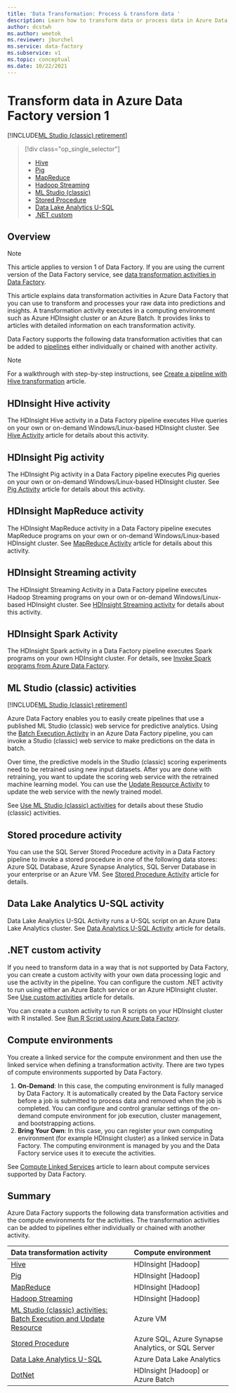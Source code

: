 ```yaml
---
title: 'Data Transformation: Process & transform data '
description: Learn how to transform data or process data in Azure Data Factory using Hadoop, ML Studio (classic), or Azure Data Lake Analytics.
author: dcstwh
ms.author: weetok
ms.reviewer: jburchel
ms.service: data-factory
ms.subservice: v1
ms.topic: conceptual
ms.date: 10/22/2021
---
```


# Transform data in Azure Data Factory version 1

[!INCLUDE[ML Studio (classic) retirement](../../../includes/machine-learning-studio-classic-deprecation.md)] 

> [!div class="op_single_selector"]
> * [Hive](data-factory-hive-activity.md)  
> * [Pig](data-factory-pig-activity.md)  
> * [MapReduce](data-factory-map-reduce.md)  
> * [Hadoop Streaming](data-factory-hadoop-streaming-activity.md)
> * [ML Studio (classic)](data-factory-azure-ml-batch-execution-activity.md) 
> * [Stored Procedure](data-factory-stored-proc-activity.md)
> * [Data Lake Analytics U-SQL](data-factory-usql-activity.md)
> * [.NET custom](data-factory-use-custom-activities.md)

## Overview
> [!NOTE]
> This article applies to version 1 of Data Factory. If you are using the current version of the Data Factory service, see [data transformation activities in Data Factory](../transform-data.md).

This article explains data transformation activities in Azure Data Factory that you can use to transform and processes your raw data into predictions and insights. A transformation activity executes in a computing environment such as Azure HDInsight cluster or an Azure Batch. It provides links to articles with detailed information on each transformation activity.

Data Factory supports the following data transformation activities that can be added to [pipelines](data-factory-create-pipelines.md) either individually or chained with another activity.

> [!NOTE]
> For a walkthrough with step-by-step instructions, see [Create a pipeline with Hive transformation](data-factory-build-your-first-pipeline.md) article.  
> 
> 

## HDInsight Hive activity
The HDInsight Hive activity in a Data Factory pipeline executes Hive queries on your own or on-demand Windows/Linux-based HDInsight cluster. See [Hive Activity](data-factory-hive-activity.md) article for details about this activity. 

## HDInsight Pig activity
The HDInsight Pig activity in a Data Factory pipeline executes Pig queries on your own or on-demand Windows/Linux-based HDInsight cluster. See [Pig Activity](data-factory-pig-activity.md) article for details about this activity. 

## HDInsight MapReduce activity
The HDInsight MapReduce activity in a Data Factory pipeline executes MapReduce programs on your own or on-demand Windows/Linux-based HDInsight cluster. See [MapReduce Activity](data-factory-map-reduce.md) article for details about this activity.

## HDInsight Streaming activity
The HDInsight Streaming Activity in a Data Factory pipeline executes Hadoop Streaming programs on your own or on-demand Windows/Linux-based HDInsight cluster. See [HDInsight Streaming activity](data-factory-hadoop-streaming-activity.md) for details about this activity.

## HDInsight Spark Activity
The HDInsight Spark activity in a Data Factory pipeline executes Spark programs on your own HDInsight cluster. For details, see [Invoke Spark programs from Azure Data Factory](data-factory-spark.md). 

## ML Studio (classic) activities

[!INCLUDE[ML Studio (classic) retirement](../../../includes/machine-learning-studio-classic-deprecation.md)] 

Azure Data Factory enables you to easily create pipelines that use a published ML Studio (classic) web service for predictive analytics. Using the [Batch Execution Activity](data-factory-azure-ml-batch-execution-activity.md#invoking-a-web-service-using-batch-execution-activity) in an Azure Data Factory pipeline, you can invoke a Studio (classic) web service to make predictions on the data in batch.

Over time, the predictive models in the Studio (classic) scoring experiments need to be retrained using new input datasets. After you are done with retraining, you want to update the scoring web service with the retrained machine learning model. You can use the [Update Resource Activity](data-factory-azure-ml-batch-execution-activity.md#updating-models-using-update-resource-activity) to update the web service with the newly trained model.  

See [Use ML Studio (classic) activities](data-factory-azure-ml-batch-execution-activity.md) for details about these Studio (classic) activities. 

## Stored procedure activity
You can use the SQL Server Stored Procedure activity in a Data Factory pipeline to invoke a stored procedure in one of the following data stores: Azure SQL Database, Azure Synapse Analytics, SQL Server Database in your enterprise or an Azure VM. See [Stored Procedure Activity](data-factory-stored-proc-activity.md) article for details.  

## Data Lake Analytics U-SQL activity
Data Lake Analytics U-SQL Activity runs a U-SQL script on an Azure Data Lake Analytics cluster. See [Data Analytics U-SQL Activity](data-factory-usql-activity.md) article for details. 

## .NET custom activity
If you need to transform data in a way that is not supported by Data Factory, you can create a custom activity with your own data processing logic and use the activity in the pipeline. You can configure the custom .NET activity to run using either an Azure Batch service or an Azure HDInsight cluster. See [Use custom activities](data-factory-use-custom-activities.md) article for details. 

You can create a custom activity to run R scripts on your HDInsight cluster with R installed. See [Run R Script using Azure Data Factory](https://github.com/Azure/Azure-DataFactory/tree/master/SamplesV1/RunRScriptUsingADFSample). 

## Compute environments
You create a linked service for the compute environment and then use the linked service when defining a transformation activity. There are two types of compute environments supported by Data Factory. 

1. **On-Demand**:  In this case, the computing environment is fully managed by Data Factory. It is automatically created by the Data Factory service before a job is submitted to process data and removed when the job is completed. You can configure and control granular settings of the on-demand compute environment for job execution, cluster management, and bootstrapping actions. 
2. **Bring Your Own**: In this case, you can register your own computing environment (for example HDInsight cluster) as a linked service in Data Factory. The computing environment is managed by you and the Data Factory service uses it to execute the activities. 

See [Compute Linked Services](data-factory-compute-linked-services.md) article to learn about compute services supported by Data Factory. 

## Summary
Azure Data Factory supports the following data transformation activities and the compute environments for the activities. The transformation activities can be added to pipelines either individually or chained with another activity.

| Data transformation activity | Compute environment |
|:--- |:--- |
| [Hive](data-factory-hive-activity.md) |HDInsight [Hadoop] |
| [Pig](data-factory-pig-activity.md) |HDInsight [Hadoop] |
| [MapReduce](data-factory-map-reduce.md) |HDInsight [Hadoop] |
| [Hadoop Streaming](data-factory-hadoop-streaming-activity.md) |HDInsight [Hadoop] |
| [ML Studio (classic) activities: Batch Execution and Update Resource](data-factory-azure-ml-batch-execution-activity.md) |Azure VM |
| [Stored Procedure](data-factory-stored-proc-activity.md) |Azure SQL, Azure Synapse Analytics, or SQL Server |
| [Data Lake Analytics U-SQL](data-factory-usql-activity.md) |Azure Data Lake Analytics |
| [DotNet](data-factory-use-custom-activities.md) |HDInsight [Hadoop] or Azure Batch |

